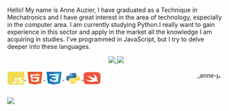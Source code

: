 Hello! My name is Anne Auzier, I have graduated as a Technique in Mechatronics and I have great interest in the area of technology, especially in the computer area. I am currently studying Python.I really want to gain experience in this sector and apply in the market all the knowledge I am acquiring in studies. I've programmed in JavaScript, but I try to delve deeper into these languages.

<div align="center">
  <a href="https://github.com/anneauzier">
  <img height="180em" src="https://github-readme-stats.vercel.app/api?username=anneauzier&show_icons=true&theme=dark&include_all_commits=true&count_private=true"/>
  <img height="180em" src="https://github-readme-stats.vercel.app/api/top-langs/?username=anneauzier&layout=compact&langs_count=7&theme=dark"/>
</div>
<div style="display: inline_block"><br>
  <img align="center" alt="anne-Js" height="30" width="40" src="https://raw.githubusercontent.com/devicons/devicon/master/icons/javascript/javascript-plain.svg">
  <img align="center" alt="anne-HTML" height="30" width="40" src="https://raw.githubusercontent.com/devicons/devicon/master/icons/html5/html5-original.svg">
  <img align="center" alt="anne-CSS" height="30" width="40" src="https://raw.githubusercontent.com/devicons/devicon/master/icons/css3/css3-original.svg">
  <img align="center" alt="anne-Python" height="30" width="40" src="https://raw.githubusercontent.com/devicons/devicon/master/icons/python/python-original.svg">
  <img align="center" alt="anne-Swift" height="30" width="40" src="https://raw.githubusercontent.com/devicons/devicon/master/icons/swift/swift-original.svg">
  <img align="right" alt="anne-pic" height="150" style="border-radius:50px;"
</div>
  
  ##
 
<div> 
  <a href="https://www.linkedin.com/in/anne-auzier-b507ab202" target="_blank"><img src="https://img.shields.io/badge/-LinkedIn-%230077B5?style=for-the-badge&logo=linkedin&logoColor=white" target="_blank"></a> 
 
</div>
